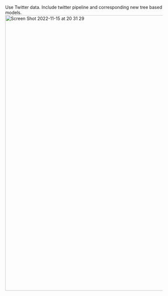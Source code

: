 Use Twitter data. Include twitter pipeline and corresponding new tree based models.
<img width="880" alt="Screen Shot 2022-11-15 at 20 31 29" src="https://user-images.githubusercontent.com/51311870/202061285-c150cd59-d08c-4543-ae53-3582992588cc.png">
